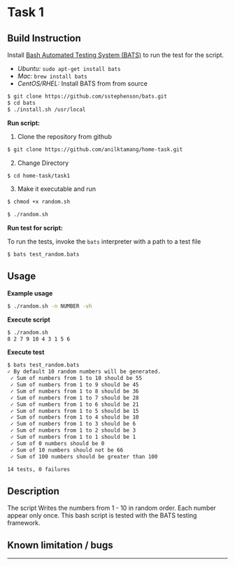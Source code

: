 # Task 1
## Build Instruction

Install [Bash Automated Testing System (BATS)](https://github.com/sstephenson/bats) to run the test for the script.
* _Ubuntu:_ ```sudo apt-get install bats```
* _Mac:_ ```brew install bats```
* _CentOS/RHEL:_ Install BATS from from source
```bash
$ git clone https://github.com/sstephenson/bats.git
$ cd bats
$ ./install.sh /usr/local
```

**Run script:** 
1. Clone the repository from github 
```bash
$ git clone https://github.com/anilktamang/home-task.git
```
2. Change Directory
```bash
$ cd home-task/task1
```
3. Make it executable and run
```bash
$ chmod +x random.sh
```
```bash
$ ./random.sh
```
**Run test for script:** 

To run the tests, invoke the ```bats``` interpreter with a path to a test file
```bash
$ bats test_random.bats
```

## Usage
**Example usage** 
```bash
$ ./random.sh -n NUMBER -vh
```
**Execute script**
```bash
$ ./random.sh
8 2 7 9 10 4 3 1 5 6
```
**Execute test**
```bash
$ bats test_random.bats
✓ By default 10 random numbers will be generated.
 ✓ Sum of numbers from 1 to 10 should be 55
 ✓ Sum of numbers from 1 to 9 should be 45
 ✓ Sum of numbers from 1 to 8 should be 36
 ✓ Sum of numbers from 1 to 7 should be 28
 ✓ Sum of numbers from 1 to 6 should be 21
 ✓ Sum of numbers from 1 to 5 should be 15
 ✓ Sum of numbers from 1 to 4 should be 10
 ✓ Sum of numbers from 1 to 3 should be 6
 ✓ Sum of numbers from 1 to 2 should be 3
 ✓ Sum of numbers from 1 to 1 should be 1
 ✓ Sum of 0 numbers should be 0
 ✓ Sum of 10 numbers should not be 66
 ✓ Sum of 100 numbers should be greater than 100

14 tests, 0 failures
```
## Description
The script Writes the numbers from 1 - 10 in random order. Each number appear only once. This bash script is tested with the BATS testing framework. 
## Known limitation / bugs

----

